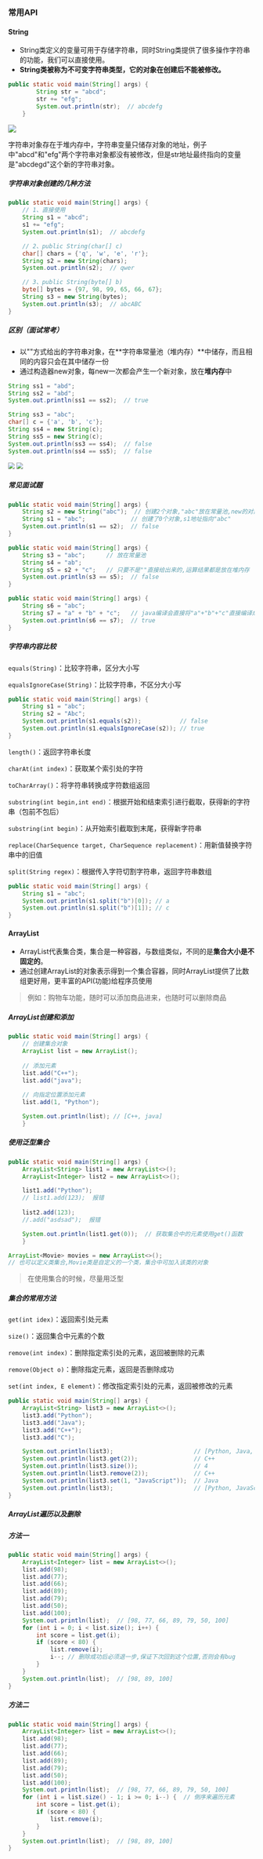 ### 常用API

#### String

- String类定义的变量可用于存储字符串，同时String类提供了很多操作字符串的功能，我们可以直接使用。
- **String类被称为不可变字符串类型，它的对象在创建后不能被修改。**

```java
public static void main(String[] args) {
        String str = "abcd";
        str += "efg";
        System.out.println(str);  // abcdefg
    }
```

![](res/17.jpg)

​		字符串对象存在于堆内存中，字符串变量只储存对象的地址，例子中"abcd"和"efg"两个字符串对象都没有被修改，但是str地址最终指向的变量是"abcdegd"这个新的字符串对象。

##### 字符串对象创建的几种方法

```java
public static void main(String[] args) {
    // 1、直接使用
    String s1 = "abcd";
    s1 += "efg";
    System.out.println(s1);  // abcdefg

    // 2、public String(char[] c)
    char[] chars = {'q', 'w', 'e', 'r'};
    String s2 = new String(chars);
    System.out.println(s2);  // qwer

    // 3、public String(byte[] b)
    byte[] bytes = {97, 98, 99, 65, 66, 67};
    String s3 = new String(bytes);
    System.out.println(s3);  // abcABC
}
```

##### 区别（面试常考）

- 以""方式给出的字符串对象，在**字符串常量池（堆内存）**中储存，而且相同的内容只会在其中储存一份
- 通过构造器new对象，每new一次都会产生一个新对象，放在**堆内存**中

```java
String ss1 = "abd";
String ss2 = "abd";
System.out.println(ss1 == ss2);  // true

String ss3 = "abc";
char[] c = {'a', 'b', 'c'};
String ss4 = new String(c);
String ss5 = new String(c);
System.out.println(ss3 == ss4);  // false
System.out.println(ss4 == ss5);  // false
```

<img src="res/19.jpg" style="zoom:80%;" />

<img src="res/18.jpg" style="zoom:80%;" />

##### 常见面试题

```java
public static void main(String[] args) {
    String s2 = new String("abc");  // 创建2个对象,"abc"放在常量池,new的对象放在堆内存
    String s1 = "abc";             // 创建了0个对象,s1地址指向"abc"
    System.out.println(s1 == s2);  // false
}
```

```java
public static void main(String[] args) {
    String s3 = "abc";      // 放在常量池
    String s4 = "ab";
    String s5 = s2 + "c";   // 只要不是""直接给出来的,运算结果都是放在堆内存
    System.out.println(s3 == s5);  // false
}
```

```java
public static void main(String[] args) {
    String s6 = "abc";
    String s7 = "a" + "b" + "c";   // java编译会直接将"a"+"b"+"c"直接编译成"abc"
    System.out.println(s6 == s7);  // true
}
```

##### 字符串内容比较

`equals(String)`：比较字符串，区分大小写

`equalsIgnoreCase(String)`：比较字符串，不区分大小写

```java
public static void main(String[] args) {
    String s1 = "abc";
    String s2 = "Abc";
    System.out.println(s1.equals(s2));           // false
    System.out.println(s1.equalsIgnoreCase(s2)); // true
}
```

 `length()`：返回字符串长度

`charAt(int index)`：获取某个索引处的字符

`toCharArray()`：将字符串转换成字符数组返回

`substring(int begin,int end)`：根据开始和结束索引进行截取，获得新的字符串（包前不包后）

`substring(int begin)`：从开始索引截取到末尾，获得新字符串

`replace(CharSequence target, CharSequence replacement)`：用新值替换字符串中的旧值

`split(String regex)`：根据传入字符切割字符串，返回字符串数组

```java
public static void main(String[] args) {
    String s1 = "abc";
    System.out.println(s1.split("b")[0]); // a
    System.out.println(s1.split("b")[1]); // c
}
```



#### ArrayList

- ArrayList代表集合类，集合是一种容器，与数组类似，不同的是**集合大小是不固定的**。
- 通过创建ArrayList的对象表示得到一个集合容器，同时ArrayList提供了比数组更好用，更丰富的API(功能)给程序员使用

> 例如：购物车功能，随时可以添加商品进来，也随时可以删除商品

#####  ArrayList创建和添加

```java
public static void main(String[] args) {
    // 创建集合对象
    ArrayList list = new ArrayList();
    
    // 添加元素
    list.add("C++");
    list.add("java");
    
    // 向指定位置添加元素
    list.add(1, "Python");

    System.out.println(list); // [C++, java]
    }
```

##### 使用泛型集合

```java
public static void main(String[] args) {
    ArrayList<String> list1 = new ArrayList<>();
    ArrayList<Integer> list2 = new ArrayList<>();

    list1.add("Python");
    // list1.add(123);  报错
    
    list2.add(123);
    //.add("asdsad");  报错

    System.out.println(list1.get(0));  // 获取集合中的元素使用get()函数
    }
```

```java
ArrayList<Movie> movies = new ArrayList<>();
// 也可以定义类集合,Movie类是自定义的一个类，集合中可加入该类的对象
```

> 在使用集合的时候，尽量用泛型

##### 集合的常用方法

`get(int idex)`：返回索引处元素

`size()`：返回集合中元素的个数

`remove(int index)`：删除指定索引处的元素，返回被删除的元素

`remove(Object o)`：删除指定元素，返回是否删除成功

`set(int index, E element)`：修改指定索引处的元素，返回被修改的元素

```java
public static void main(String[] args) {
    ArrayList<String> list3 = new ArrayList<>();
    list3.add("Python");
    list3.add("Java");
    list3.add("C++");
    list3.add("C");

    System.out.println(list3);                       // [Python, Java, C++, C]
    System.out.println(list3.get(2));                // C++
    System.out.println(list3.size());                // 4
    System.out.println(list3.remove(2));             // C++
    System.out.println(list3.set(1, "JavaScript"));  // Java
    System.out.println(list3);                       // [Python, JavaScript, C]
}
```

##### ArrayList遍历以及删除

##### 方法一

```java
public static void main(String[] args) {
    ArrayList<Integer> list = new ArrayList<>();
    list.add(98);        
    list.add(77);
    list.add(66);
    list.add(89);
    list.add(79);
    list.add(50);
    list.add(100);
    System.out.println(list);  // [98, 77, 66, 89, 79, 50, 100]
    for (int i = 0; i < list.size(); i++) {
        int score = list.get(i);
        if (score < 80) {
            list.remove(i);
            i--; // 删除成功后必须退一步,保证下次回到这个位置,否则会有bug
        }
    }
    System.out.println(list);  // [98, 89, 100]
}
```

##### 方法二

```java
public static void main(String[] args) {
    ArrayList<Integer> list = new ArrayList<>();
    list.add(98);        
    list.add(77);
    list.add(66);
    list.add(89);
    list.add(79);
    list.add(50);
    list.add(100);
    System.out.println(list);  // [98, 77, 66, 89, 79, 50, 100]
    for (int i = list.size() - 1; i >= 0; i--) {  // 倒序来遍历元素
        int score = list.get(i);
        if (score < 80) {
            list.remove(i);
        }
    }
    System.out.println(list);  // [98, 89, 100]
}
```

